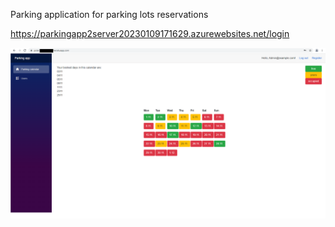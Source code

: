 Parking application for parking lots reservations

https://parkingapp2server20230109171629.azurewebsites.net/login

![](https://github.com/MatusGramblicka/Parking-app/raw/master/Sample.png)
